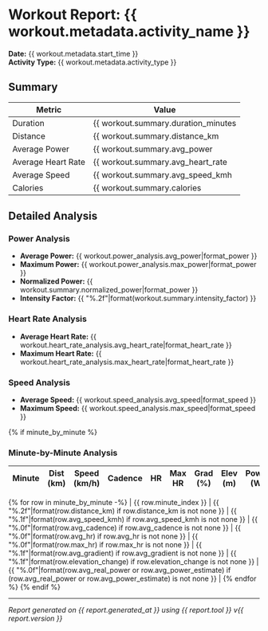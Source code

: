 # Workout Report: {{ workout.metadata.activity_name }}

**Date:** {{ workout.metadata.start_time }}  
**Activity Type:** {{ workout.metadata.activity_type }}

## Summary

| Metric | Value |
|--------|--------|
| Duration | {{ workout.summary.duration_minutes|format_duration }} |
| Distance | {{ workout.summary.distance_km|format_distance }} |
| Average Power | {{ workout.summary.avg_power|format_power }} |
| Average Heart Rate | {{ workout.summary.avg_heart_rate|format_heart_rate }} |
| Average Speed | {{ workout.summary.avg_speed_kmh|format_speed }} |
| Calories | {{ workout.summary.calories|int }} |

## Detailed Analysis

### Power Analysis

- **Average Power:** {{ workout.power_analysis.avg_power|format_power }}
- **Maximum Power:** {{ workout.power_analysis.max_power|format_power }}
- **Normalized Power:** {{ workout.summary.normalized_power|format_power }}
- **Intensity Factor:** {{ "%.2f"|format(workout.summary.intensity_factor) }}

### Heart Rate Analysis

- **Average Heart Rate:** {{ workout.heart_rate_analysis.avg_heart_rate|format_heart_rate }}
- **Maximum Heart Rate:** {{ workout.heart_rate_analysis.max_heart_rate|format_heart_rate }}

### Speed Analysis

- **Average Speed:** {{ workout.speed_analysis.avg_speed|format_speed }}
- **Maximum Speed:** {{ workout.speed_analysis.max_speed|format_speed }}

{% if minute_by_minute %}
### Minute-by-Minute Analysis

| Minute | Dist (km) | Speed (km/h) | Cadence | HR | Max HR | Grad (%) | Elev (m) | Power (W) |
|--------|-----------|--------------|---------|----|--------|----------|----------|-----------|
{% for row in minute_by_minute -%}
| {{ row.minute_index }} | {{ "%.2f"|format(row.distance_km) if row.distance_km is not none }} | {{ "%.1f"|format(row.avg_speed_kmh) if row.avg_speed_kmh is not none }} | {{ "%.0f"|format(row.avg_cadence) if row.avg_cadence is not none }} | {{ "%.0f"|format(row.avg_hr) if row.avg_hr is not none }} | {{ "%.0f"|format(row.max_hr) if row.max_hr is not none }} | {{ "%.1f"|format(row.avg_gradient) if row.avg_gradient is not none }} | {{ "%.1f"|format(row.elevation_change) if row.elevation_change is not none }} | {{ "%.0f"|format(row.avg_real_power or row.avg_power_estimate) if (row.avg_real_power or row.avg_power_estimate) is not none }} |
{% endfor %}
{% endif %}

---

*Report generated on {{ report.generated_at }} using {{ report.tool }} v{{ report.version }}*